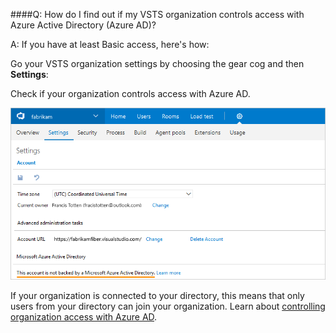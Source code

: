 ####Q:  How do I find out if my VSTS organization controls access with Azure Active Directory (Azure AD)?

A:	If you have at least Basic access, here's how:

Go your VSTS organization settings by choosing the gear cog and then **Settings**:

Check if your organization controls access with Azure AD.

![Go to Settings, check for a connected directory](_img/organization-check-connected-azure-ad-new-ui.png)

If your organization is connected to your directory, 
this means that only users from your directory can join your organization.
Learn about [controlling organization access with Azure AD](/vsts/organizations/accounts/add-users-to-aad). 
